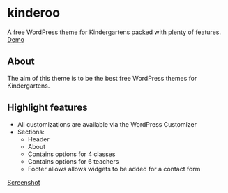 # kinderoo
A free WordPress theme for Kindergartens packed with plenty of features. [Demo](https://kinderoo.powerwebpress.com.au)

## About
The aim of this theme is to be the best free WordPress themes for Kindergartens.

## Highlight features

- All customizations are available via the WordPress Customizer
- Sections:
  - Header
  - About
  - Contains options for 4 classes
  - Contains options for 6 teachers
  - Footer allows allows widgets to be added for a contact form
 
[Screenshot](https://fileshie.github.io/portfolio/kinderoo.png)
